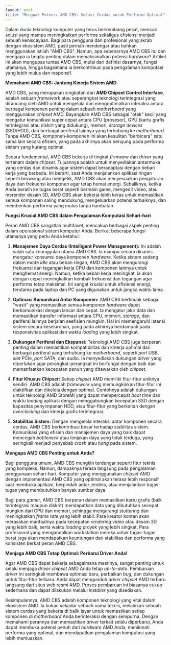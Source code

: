 ```yaml
---
layout: post
title: "Menguak Potensi AMD CBS: Solusi Cerdas untuk Performa Optimal"
---
```


Dalam dunia teknologi komputer yang terus berkembang pesat, mencari solusi yang mampu meningkatkan performa sekaligus efisiensi menjadi sebuah keniscayaan. Bagi para pengguna dan profesional yang akrab dengan ekosistem AMD, pasti pernah mendengar atau bahkan menggunakan istilah "AMD CBS". Namun, apa sebenarnya AMD CBS itu dan mengapa ia begitu penting dalam memaksimalkan potensi *hardware*? Artikel ini akan mengupas tuntas AMD CBS, mulai dari definisi dasarnya, fungsi utamanya, hingga bagaimana ia berkontribusi pada pengalaman komputasi yang lebih mulus dan responsif.

**Memahami AMD CBS: Jantung Kinerja Sistem AMD**

AMD CBS, yang merupakan singkatan dari **AMD Chipset Control Interface**, adalah sebuah *framework* atau seperangkat teknologi terintegrasi yang dirancang oleh AMD untuk mengelola dan mengoptimalkan interaksi antara berbagai komponen penting dalam sebuah *motherboard* yang menggunakan *chipset* AMD. Bayangkan AMD CBS sebagai "otak" kecil yang mengatur komunikasi super cepat antara CPU (prosesor), GPU (kartu grafis terintegrasi atau diskrit yang didukung), memori, *storage devices* (SSD/HDD), dan berbagai periferal lainnya yang terhubung ke *motherboard*. Tanpa AMD CBS, komponen-komponen ini akan kesulitan "berbicara" satu sama lain secara efisien, yang pada akhirnya akan berujung pada performa sistem yang kurang optimal.

Secara fundamental, AMD CBS bekerja di tingkat *firmware* dan *driver* yang tertanam dalam *chipset*. Tujuannya adalah untuk menyediakan antarmuka yang cerdas dan dinamis agar sistem dapat beradaptasi dengan beban kerja yang berbeda. Ini berarti, saat Anda menjalankan aplikasi ringan seperti browsing atau mengetik, AMD CBS akan menyesuaikan pengaturan daya dan frekuensi komponen agar tetap hemat energi. Sebaliknya, ketika Anda beralih ke tugas berat seperti bermain game, mengedit video, atau merender desain 3D, AMD CBS akan bekerja lebih keras untuk memastikan semua komponen saling mendukung, mengeluarkan potensi terbaiknya, dan memberikan performa yang mulus tanpa hambatan.

**Fungsi Krusial AMD CBS dalam Pengalaman Komputasi Sehari-hari**

Peran AMD CBS sangatlah multifaset, mencakup berbagai aspek penting dalam operasional sistem komputer Anda. Berikut beberapa fungsi utamanya yang perlu Anda ketahui:

1.  **Manajemen Daya Cerdas (Intelligent Power Management):** Ini adalah salah satu keunggulan utama AMD CBS. Ia mampu secara dinamis mengatur konsumsi daya komponen *hardware*. Ketika sistem sedang dalam mode *idle* atau beban ringan, AMD CBS akan mengurangi frekuensi dan tegangan kerja CPU dan komponen lainnya untuk menghemat energi. Namun, ketika beban kerja meningkat, ia akan dengan cepat meningkatkan kembali frekuensi dan tegangan agar performa tetap maksimal. Ini sangat krusial untuk efisiensi energi, terutama pada laptop dan PC yang digunakan untuk jangka waktu lama.

2.  **Optimasi Komunikasi Antar Komponen:** AMD CBS bertindak sebagai "wasit" yang memastikan semua komponen *hardware* dapat berkomunikasi dengan lancar dan cepat. Ia mengatur jalur data dan memastikan transfer informasi antara CPU, memori, *storage*, dan periferal lainnya berjalan seefisien mungkin. Hal ini memengaruhi latensi sistem secara keseluruhan, yang pada akhirnya berdampak pada responsivitas aplikasi dan waktu *loading* yang lebih singkat.

3.  **Dukungan Periferal dan Ekspansi:** Teknologi AMD CBS juga berperan penting dalam memastikan kompatibilitas dan kinerja optimal dari berbagai periferal yang terhubung ke *motherboard*, seperti *port* USB, *slot* PCIe, *port* SATA, dan audio. Ia menyediakan dukungan *driver* yang diperlukan agar perangkat-perangkat ini berfungsi dengan baik dan memanfaatkan kecepatan penuh yang ditawarkan oleh *chipset*.

4.  **Fitur Khusus *Chipset*:** Setiap *chipset* AMD memiliki fitur-fitur uniknya sendiri. AMD CBS adalah *framework* yang memungkinkan fitur-fitur ini diaktifkan dan dikelola dengan optimal. Contohnya adalah dukungan untuk teknologi AMD StoreMI yang dapat mempercepat *boot time* dan waktu *loading* aplikasi dengan menggabungkan kecepatan SSD dengan kapasitas penyimpanan HDD, atau fitur-fitur yang berkaitan dengan *overclocking* dan kinerja grafis terintegrasi.

5.  **Stabilitas Sistem:** Dengan mengelola interaksi antar komponen secara cerdas, AMD CBS berkontribusi besar terhadap stabilitas sistem. Komunikasi yang efisien dan manajemen daya yang baik dapat mencegah *bottleneck* atau lonjakan daya yang tidak terduga, yang seringkali menjadi penyebab *crash* atau *hang* pada sistem.

**Mengapa AMD CBS Penting untuk Anda?**

Bagi pengguna umum, AMD CBS mungkin terdengar seperti fitur teknis yang kompleks. Namun, dampaknya terasa langsung pada pengalaman penggunaan sehari-hari. Komputer yang menggunakan *chipset* AMD dengan implementasi AMD CBS yang optimal akan terasa lebih responsif saat membuka aplikasi, berpindah antar jendela, atau menjalankan tugas-tugas yang membutuhkan banyak sumber daya.

Bagi para *gamer*, AMD CBS berperan dalam memastikan kartu grafis (baik terintegrasi maupun diskrit) mendapatkan data yang dibutuhkan secepat mungkin dari CPU dan memori, sehingga mengurangi *stuttering* dan meningkatkan *frame rate* yang lebih stabil. Para kreator konten akan merasakan manfaatnya pada kecepatan *rendering* video atau desain 3D yang lebih baik, serta waktu *loading* proyek yang lebih singkat. Para profesional yang mengandalkan workstation mereka untuk tugas-tugas berat juga akan mendapatkan keuntungan dari stabilitas dan performa yang konsisten berkat peran AMD CBS.

**Menjaga AMD CBS Tetap Optimal: Perbarui Driver Anda!**

Agar AMD CBS dapat bekerja sebagaimana mestinya, sangat penting untuk selalu menjaga *driver* *chipset* AMD Anda tetap *up-to-date*. Pembaruan *driver* ini seringkali membawa optimasi baru, perbaikan *bug*, dan dukungan untuk fitur-fitur terbaru. Anda dapat mengunduh *driver* *chipset* AMD terbaru langsung dari situs web resmi AMD. Proses pembaruan ini biasanya cukup sederhana dan dapat dilakukan melalui *installer* yang disediakan.

Kesimpulannya, AMD CBS adalah komponen teknologi yang vital dalam ekosistem AMD. Ia bukan sekadar sebuah nama teknis, melainkan sebuah sistem cerdas yang bekerja di balik layar untuk memastikan setiap komponen di *motherboard* Anda berinteraksi dengan sempurna. Dengan memahami perannya dan memastikan *driver* terkait selalu diperbarui, Anda dapat membuka potensi penuh dari *hardware* AMD Anda, menikmati performa yang optimal, dan mendapatkan pengalaman komputasi yang lebih memuaskan.
